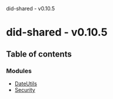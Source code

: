 did-shared - v0.10.5

# did-shared - v0.10.5

## Table of contents

### Modules

- [DateUtils](modules/dateutils.md)
- [Security](modules/security.md)
